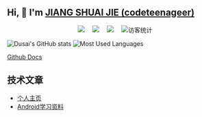 ## Hi, 👋  I'm <a href="https://www.jiangshuaijie.cn/" target="_blank">JIANG SHUAI JIE (codeteenageer)</a> 

<!-- 个人资料徽标 -->
<div align="center">
  <a href="https://jiangshuaijie.cn"><img src="https://img.shields.io/badge/website-%E4%B8%AA%E4%BA%BA%E7%BD%91%E7%AB%99-blue"></a>&emsp;
  <a href="https://blog.csdn.net/codeteenager"><img src="https://img.shields.io/badge/CSDN-%E5%8D%9A%E5%AE%A2-c32136"></a>&emsp;
  <a href="https://www.zhihu.com/people/codeteenager"><img src="https://img.shields.io/badge/zhihu-%E7%9F%A5%E4%B9%8E-blue"></a>&emsp;
<!-- 访客数统计徽标 -->
  <img src="https://visitor-badge.glitch.me/badge?page_id=codeteenager" alt="访客统计" /></div>
  
  

![Dusai's GitHub stats](https://github-readme-stats.vercel.app/api?username=codeteenager)
![Most Used Languages](https://github-readme-stats.vercel.app/api/top-langs/?username=codeteenager&theme=dark&layout=compact)

[Github Docs](https://docs.github.com/cn)

<h2>技术文章</h2>
<ul>
<li><a href="https://codeteenager.github.io/" target="_blank">个人主页</a></li>
<li><a href="https://github.com/codeteenager/Android-learning" target="_blank">Android学习资料</a></li>
</ul>

<!--
**codeteenager/codeteenager** is a ✨ _special_ ✨ repository because its `README.md` (this file) appears on your GitHub profile.

Here are some ideas to get you started:

- 🔭 I’m currently working on ...
- 🌱 I’m currently learning ...
- 👯 I’m looking to collaborate on ...
- 🤔 I’m looking for help with ...
- 💬 Ask me about ...
- 📫 How to reach me: ...
- 😄 Pronouns: ...
- ⚡ Fun fact: ...
-->
